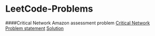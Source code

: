 # LeetCode-Problems
####Critical Network Amazon assessment problem 
[Critical Network Problem statement](https://leetcode.com/problems/critical-connections-in-a-network )
[Solution](https://github.com/ganeshjadhav359/LeetCode-Problems/blob/master/CriticalNetwork.java)
